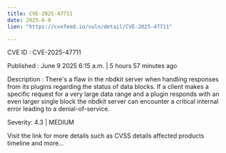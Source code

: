 ```yaml
---
title: CVE-2025-47711
date: 2025-6-9
lien: "https://cvefeed.io/vuln/detail/CVE-2025-47711"

---
```


CVE ID : CVE-2025-47711

Published :  June 9
2025
6:15 a.m. | 5 hours
57 minutes ago

Description : There's a flaw in the nbdkit server when handling responses from its plugins regarding the status of data blocks. If a client makes a specific request for a very large data range
and a plugin responds with an even larger single block
the nbdkit server can encounter a critical internal error
leading to a denial-of-service.

Severity: 4.3 | MEDIUM

Visit the link for more details
such as CVSS details
affected products
timeline
and more...
